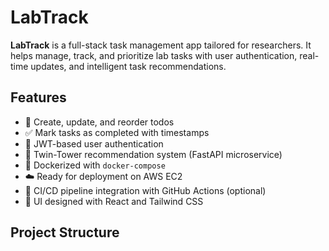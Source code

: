 # LabTrack

**LabTrack** is a full-stack task management app tailored for researchers. It helps manage, track, and prioritize lab tasks with user authentication, real-time updates, and intelligent task recommendations.

## Features

- 📝 Create, update, and reorder todos
- ✅ Mark tasks as completed with timestamps
- 🔐 JWT-based user authentication
- 🧠 Twin-Tower recommendation system (FastAPI microservice)
- 🚀 Dockerized with `docker-compose`
- ☁️ Ready for deployment on AWS EC2
- 🧪 CI/CD pipeline integration with GitHub Actions (optional)
- 🎨 UI designed with React and Tailwind CSS

## Project Structure